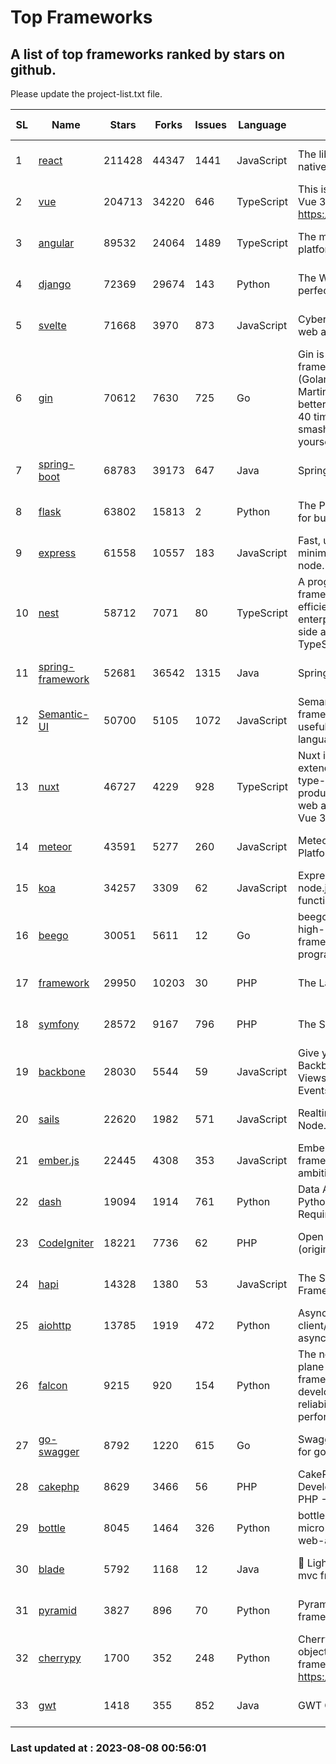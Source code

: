 # Top Frameworks
## A list of top frameworks ranked by stars on github.  
Please update the project-list.txt file.

| SL| Name  | Stars| Forks| Issues | Language | Description | Last Commit |
| --| ------| -----| ---- | ------ | -------- | ----------- | ----------- |
| 1 | [react](https://github.com/facebook/react) | 211428 | 44347 | 1441 | JavaScript | The library for web and native user interfaces | 2023-08-07 22:51:20 |
| 2 | [vue](https://github.com/vuejs/vue) | 204713 | 34220 | 646 | TypeScript | This is the repo for Vue 2. For Vue 3, go to https://github.com/vuejs/core | 2023-04-27 09:43:19 |
| 3 | [angular](https://github.com/angular/angular) | 89532 | 24064 | 1489 | TypeScript | The modern web developer’s platform | 2023-08-07 16:26:22 |
| 4 | [django](https://github.com/django/django) | 72369 | 29674 | 143 | Python | The Web framework for perfectionists with deadlines. | 2023-08-05 16:23:38 |
| 5 | [svelte](https://github.com/sveltejs/svelte) | 71668 | 3970 | 873 | JavaScript | Cybernetically enhanced web apps | 2023-08-07 07:35:16 |
| 6 | [gin](https://github.com/gin-gonic/gin) | 70612 | 7630 | 725 | Go | Gin is a HTTP web framework written in Go (Golang). It features a Martini-like API with much better performance -- up to 40 times faster. If you need smashing performance, get yourself some Gin. | 2023-08-04 02:58:46 |
| 7 | [spring-boot](https://github.com/spring-projects/spring-boot) | 68783 | 39173 | 647 | Java | Spring Boot | 2023-08-07 14:49:18 |
| 8 | [flask](https://github.com/pallets/flask) | 63802 | 15813 | 2 | Python | The Python micro framework for building web applications. | 2023-08-01 16:59:06 |
| 9 | [express](https://github.com/expressjs/express) | 61558 | 10557 | 183 | JavaScript | Fast, unopinionated, minimalist web framework for node. | 2023-05-16 01:53:48 |
| 10 | [nest](https://github.com/nestjs/nest) | 58712 | 7071 | 80 | TypeScript | A progressive Node.js framework for building efficient, scalable, and enterprise-grade server-side applications with TypeScript/JavaScript 🚀 | 2023-08-07 06:42:45 |
| 11 | [spring-framework](https://github.com/spring-projects/spring-framework) | 52681 | 36542 | 1315 | Java | Spring Framework | 2023-08-07 23:48:58 |
| 12 | [Semantic-UI](https://github.com/Semantic-Org/Semantic-UI) | 50700 | 5105 | 1072 | JavaScript | Semantic is a UI component framework based around useful principles from natural language. | 2023-01-11 17:05:32 |
| 13 | [nuxt](https://github.com/nuxt/nuxt) | 46727 | 4229 | 928 | TypeScript | Nuxt is an intuitive and extendable way to create type-safe, performant and production-grade full-stack web apps and websites with Vue 3. | 2023-08-07 22:57:35 |
| 14 | [meteor](https://github.com/meteor/meteor) | 43591 | 5277 | 260 | JavaScript | Meteor, the JavaScript App Platform | 2023-08-04 14:38:41 |
| 15 | [koa](https://github.com/koajs/koa) | 34257 | 3309 | 62 | JavaScript | Expressive middleware for node.js using ES2017 async functions | 2023-05-17 07:50:49 |
| 16 | [beego](https://github.com/beego/beego) | 30051 | 5611 | 12 | Go | beego is an open-source, high-performance web framework for the Go programming language. | 2023-07-31 15:08:36 |
| 17 | [framework](https://github.com/laravel/framework) | 29950 | 10203 | 30 | PHP | The Laravel Framework. | 2023-08-04 18:06:48 |
| 18 | [symfony](https://github.com/symfony/symfony) | 28572 | 9167 | 796 | PHP | The Symfony PHP framework | 2023-08-07 10:41:35 |
| 19 | [backbone](https://github.com/jashkenas/backbone) | 28030 | 5544 | 59 | JavaScript | Give your JS App some Backbone with Models, Views, Collections, and Events | 2023-07-28 19:23:02 |
| 20 | [sails](https://github.com/balderdashy/sails) | 22620 | 1982 | 571 | JavaScript | Realtime MVC Framework for Node.js | 2023-07-21 23:31:37 |
| 21 | [ember.js](https://github.com/emberjs/ember.js) | 22445 | 4308 | 353 | JavaScript | Ember.js - A JavaScript framework for creating ambitious web applications | 2023-08-07 15:41:30 |
| 22 | [dash](https://github.com/plotly/dash) | 19094 | 1914 | 761 | Python | Data Apps & Dashboards for Python. No JavaScript Required. | 2023-07-25 15:55:07 |
| 23 | [CodeIgniter](https://github.com/bcit-ci/CodeIgniter) | 18221 | 7736 | 62 | PHP | Open Source PHP Framework (originally from EllisLab) | 2023-04-07 17:57:13 |
| 24 | [hapi](https://github.com/hapijs/hapi) | 14328 | 1380 | 53 | JavaScript | The Simple, Secure Framework Developers Trust | 2023-04-24 22:09:20 |
| 25 | [aiohttp](https://github.com/aio-libs/aiohttp) | 13785 | 1919 | 472 | Python | Asynchronous HTTP client/server framework for asyncio and Python | 2023-08-07 00:28:34 |
| 26 | [falcon](https://github.com/falconry/falcon) | 9215 | 920 | 154 | Python | The no-magic web data plane API and microservices framework for Python developers, with a focus on reliability, correctness, and performance at scale. | 2023-07-18 11:41:57 |
| 27 | [go-swagger](https://github.com/go-swagger/go-swagger) | 8792 | 1220 | 615 | Go | Swagger 2.0 implementation for go | 2023-07-24 18:20:14 |
| 28 | [cakephp](https://github.com/cakephp/cakephp) | 8629 | 3466 | 56 | PHP | CakePHP: The Rapid Development Framework for PHP - Official Repository | 2023-08-05 15:33:05 |
| 29 | [bottle](https://github.com/bottlepy/bottle) | 8045 | 1464 | 326 | Python | bottle.py is a fast and simple micro-framework for python web-applications. | 2022-09-05 15:24:52 |
| 30 | [blade](https://github.com/lets-blade/blade) | 5792 | 1168 | 12 | Java | :rocket: Lightning fast and elegant mvc framework for Java8 | 2023-06-16 05:18:49 |
| 31 | [pyramid](https://github.com/Pylons/pyramid) | 3827 | 896 | 70 | Python | Pyramid - A Python web framework | 2023-05-11 06:49:29 |
| 32 | [cherrypy](https://github.com/cherrypy/cherrypy) | 1700 | 352 | 248 | Python | CherryPy is a pythonic, object-oriented HTTP framework.      https://cherrypy.dev | 2023-08-04 13:52:17 |
| 33 | [gwt](https://github.com/gwtproject/gwt) | 1418 | 355 | 852 | Java | GWT Open Source Project | 2023-07-03 13:48:40 |

### Last updated at : 2023-08-08 00:56:01
